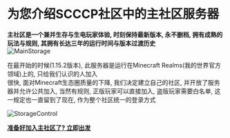 # 为您介绍SCCCP社区中的主社区服务器 

**主社区是一个兼并生存与生电玩家体验, 时刻保持最新版本, 永不删档, 拥有成熟的玩法与规则, 其拥有长达三年的运行时间与版本过渡历史**  
![MainStorage](https://s1.ax1x.com/2022/11/07/xv6ZgU.png)
<!-- ![home](https://s4.ax1x.com/2022/02/01/HFCJgS.jpg) -->
在最开始的时候(1.15.2版本), 此服务器是运行在Minecraft Realms(我的世界官方领域)上的, 只给我们认识的人加入  
很快, 面对Minecraft生态圈质量的下降, 我们决定建立自己的社区, 并开放了服务器并允许公共加入, 当然有规则, 正版玩家可以直接加入, 盗版玩家需要白名单, 这一规定也一直留到了现在, 作为整个社区统一的登录方式  
<!-- ![ender](https://s4.ax1x.com/2022/02/01/HFCuBd.jpg) -->
![StorageControl](https://s1.ax1x.com/2022/11/07/xv614x.png)

[**准备好加入主社区了? 立即出发**](../guide)  
